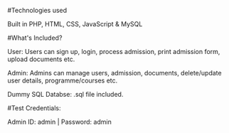 #Technologies used

Built in PHP, HTML, CSS, JavaScript & MySQL

#What's Included?

User: Users can sign up, login, process admission, print admission form, upload documents etc.

Admin: Admins can manage users, admission, documents, delete/update user details, programme/courses etc.

Dummy SQL Databse: .sql file included.

#Test Credentials:

Admin ID: admin | Password: admin
